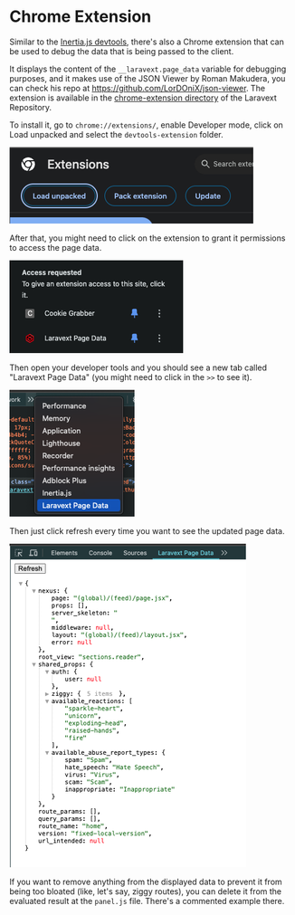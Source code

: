 # Chrome Extension

Similar to the [Inertia.js devtools](https://chromewebstore.google.com/detail/inertiajs-devtools/golilfffgehhabacoaoilfgjelagablo?hl=en), there's also a Chrome extension that can be used to debug the data that is being passed to the client.

It displays the content of the `__laravext.page_data` variable for debugging purposes, and it makes use of the JSON Viewer by Roman Makudera, you can check his repo at https://github.com/LorDOniX/json-viewer. The extension is available in the [chrome-extension directory](https://github.com/ArthurYdalgo/laravext/tree/main/chrome-extension) of the Laravext Repository.

To install it, go to `chrome://extensions/`, enable Developer mode, click on Load unpacked and select the `devtools-extension` folder.

![image](../images/screenshots/chrome-extension/load-unpacked.png)

After that, you might need to click on the extension to grant it permissions to access the page data. 

![image](../images/screenshots/chrome-extension/access-requested.png)

Then open your developer tools and you should see a new tab called "Laravext Page Data" (you might need to click in the `>>` to see it).

![image](../images/screenshots/chrome-extension/tab-selection.png)

Then just click refresh every time you want to see the updated page data.

![image](../images/screenshots/chrome-extension/example.png)

If you want to remove anything from the displayed data to prevent it from being too bloated (like, let's say, ziggy routes), you can delete it from the evaluated result at the `panel.js` file. There's a commented example there.